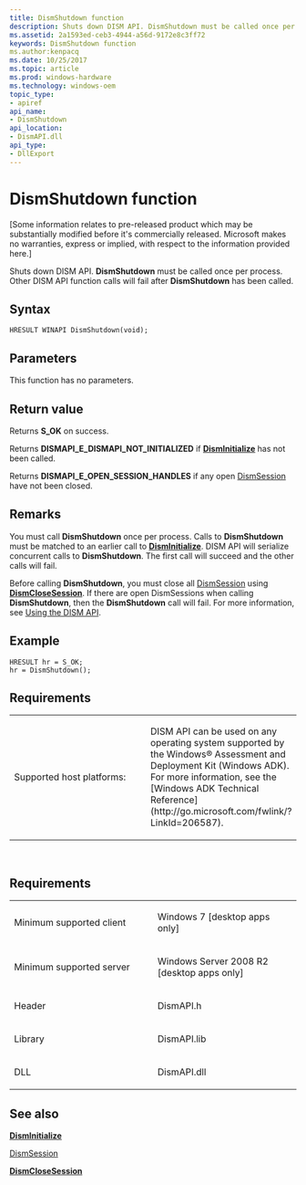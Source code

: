 ```yaml
---
title: DismShutdown function
description: Shuts down DISM API. DismShutdown must be called once per process.
ms.assetid: 2a1593ed-ceb3-4944-a56d-9172e8c3ff72
keywords: DismShutdown function
ms.author:kenpacq
ms.date: 10/25/2017
ms.topic: article
ms.prod: windows-hardware
ms.technology: windows-oem
topic_type: 
- apiref
api_name: 
- DismShutdown
api_location: 
- DismAPI.dll
api_type: 
- DllExport
---
```


# DismShutdown function


\[Some information relates to pre-released product which may be substantially modified before it's commercially released. Microsoft makes no warranties, express or implied, with respect to the information provided here.\]

Shuts down DISM API. **DismShutdown** must be called once per process. Other DISM API function calls will fail after **DismShutdown** has been called.

Syntax
---

```
HRESULT WINAPI DismShutdown(void);
```

Parameters
-------

This function has no parameters.

Return value
---------

Returns **S\_OK** on success.

Returns **DISMAPI\_E\_DISMAPI\_NOT\_INITIALIZED** if [**DismInitialize**](disminitialize-function.md) has not been called.

Returns **DISMAPI\_E\_OPEN\_SESSION\_HANDLES** if any open [DismSession](dismsession.md) have not been closed.

## <span id="Remarks"></span><span id="remarks"></span><span id="REMARKS"></span>Remarks


You must call **DismShutdown** once per process. Calls to **DismShutdown** must be matched to an earlier call to [**DismInitialize**](disminitialize-function.md). DISM API will serialize concurrent calls to **DismShutdown**. The first call will succeed and the other calls will fail.

Before calling **DismShutdown**, you must close all [DismSession](dismsession.md) using [**DismCloseSession**](dismclosesession-function.md). If there are open DismSessions when calling **DismShutdown**, then the **DismShutdown** call will fail. For more information, see [Using the DISM API](using-the-dism-api.md).

## <span id="Example"></span><span id="example"></span><span id="EXAMPLE"></span>Example


```
HRESULT hr = S_OK; 
hr = DismShutdown();
```

## <span id="Requirements"></span><span id="requirements"></span><span id="REQUIREMENTS"></span>Requirements


<table>
<colgroup>
<col width="50%" />
<col width="50%" />
</colgroup>
<tbody>
<tr class="odd">
<td><p>Supported host platforms:</p></td>
<td><p>DISM API can be used on any operating system supported by the Windows® Assessment and Deployment Kit (Windows ADK). For more information, see the [Windows ADK Technical Reference](http://go.microsoft.com/fwlink/?LinkId=206587).</p></td>
</tr>
</tbody>
</table>

 

Requirements
---------

<table>
<colgroup>
<col width="50%" />
<col width="50%" />
</colgroup>
<tbody>
<tr class="odd">
<td><p>Minimum supported client</p></td>
<td><p>Windows 7 [desktop apps only]</p></td>
</tr>
<tr class="even">
<td><p>Minimum supported server</p></td>
<td><p>Windows Server 2008 R2 [desktop apps only]</p></td>
</tr>
<tr class="odd">
<td><p>Header</p></td>
<td>DismAPI.h</td>
</tr>
<tr class="even">
<td><p>Library</p></td>
<td>DismAPI.lib</td>
</tr>
<tr class="odd">
<td><p>DLL</p></td>
<td>DismAPI.dll</td>
</tr>
</tbody>
</table>

## <span id="see_also"></span>See also


[**DismInitialize**](disminitialize-function.md)

[DismSession](dismsession.md)

[**DismCloseSession**](dismclosesession-function.md)

 

 




